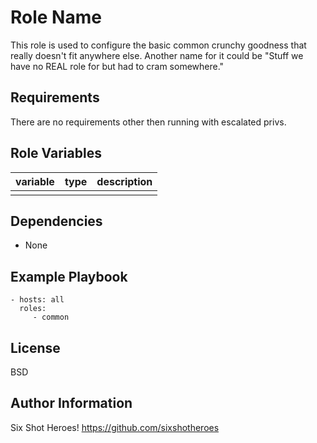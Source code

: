 Role Name
=========

This role is used to configure the basic common crunchy goodness that really doesn't fit anywhere else.  Another name for it could be "Stuff we have no REAL role for but had to cram somewhere."

Requirements
------------

There are no requirements other then running with escalated privs.

Role Variables
--------------

| variable   | type    | description     |
| ---  |  --- |  --- |
| |  |  |


Dependencies
------------

* None

Example Playbook
----------------


    - hosts: all
      roles:
         - common

License
-------

BSD

Author Information
------------------

Six Shot Heroes!
https://github.com/sixshotheroes

